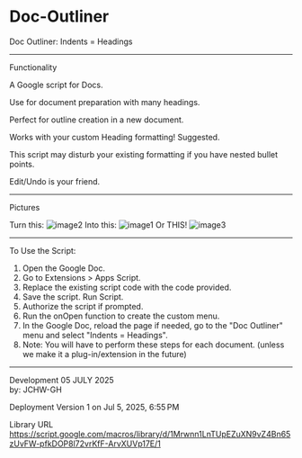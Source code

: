 # Doc-Outliner
Doc Outliner: Indents = Headings
__________________________________________________
Functionality

A Google script for Docs.

Use for document preparation with many headings. 

Perfect for outline creation in a new document.

Works with your custom Heading formatting! Suggested. 

This script may disturb your existing formatting if you have nested bullet points. 

Edit/Undo is your friend.  
_________________________________________________
Pictures

Turn this:
![image2](https://github.com/user-attachments/assets/f133b180-3905-4e09-8610-1224cb43e744)
Into this:
![image1](https://github.com/user-attachments/assets/8f216338-6988-4384-9130-1eca09c708cb)
Or THIS!
![image3](https://github.com/user-attachments/assets/abe62792-2f84-48b2-9b84-6a6d4d2587c6)

_________________________________________________
To Use the Script:

1. Open the Google Doc.
2. Go to Extensions > Apps Script.
3. Replace the existing script code with the code provided.
4. Save the script. Run Script.
5. Authorize the script if prompted.
6. Run the onOpen function to create the custom menu.
7. In the Google Doc, reload the page if needed, go to the "Doc Outliner" menu and select "Indents = Headings".
8. Note: You will have to perform these steps for each document. (unless we make it a plug-in/extension in the future)

_________________________________________________
Development 
05 JULY 2025   
by: JCHW-GH 

Deployment 
Version 1 on Jul 5, 2025, 6:55 PM

Library
URL
https://script.google.com/macros/library/d/1Mrwnn1LnTUpEZuXN9vZ4Bn65zUvFW-pfkDOP8l72vrKfF-ArvXUVp17E/1




